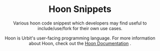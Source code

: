 <h1 align="center">
  Hoon Snippets
</h1>
<p align="center"> Various hoon code snippest which developers may find useful to include/use/fork for their own use cases.</p>

<p align="center">Hoon is Urbit's user-facing programming language. For more information about Hoon, check out the <a href = "https://urbit.org/docs/glossary/hoon">Hoon Documentation</a> .</p>

